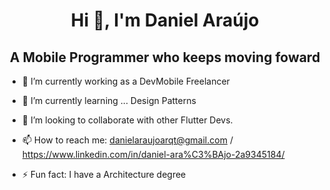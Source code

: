 

<h1 align="center">Hi 👋, I'm Daniel Araújo</h1>
<h2 align="center">A Mobile Programmer who keeps moving foward</h2>

- 🔭 I’m currently working as a DevMobile Freelancer
- 🌱 I’m currently learning ... Design Patterns
- 👯 I’m looking to collaborate with other Flutter Devs.
- 📫 How to reach me: danielaraujoarqt@gmail.com / https://www.linkedin.com/in/daniel-ara%C3%BAjo-2a9345184/

- ⚡ Fun fact: I have a Architecture degree

